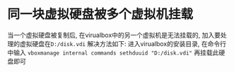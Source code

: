 # 同一块虚拟硬盘被多个虚拟机挂载

当一个虚拟硬盘被复制后, 在virualbox中的另一个虚拟机是无法挂载的,
加入要处理的虚拟硬盘在`D:/disk.vdi`
解决方法如下:
进入virualbox的安装目录, 在命令行中输入
`vboxmanage internal commands sethduuid "D:/disk.vdi"`
再挂载此硬盘即可
